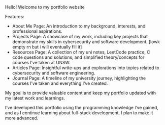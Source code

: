 Hello! Welcome to my portfolio website

Features:

- About Me Page: An introduction to my background, interests, and professional aspirations.
- Projects Page: A showcase of my work, including key projects that demonstrate my skills in cybersecurity and software development. [lowk empty rn but i will eventually fill it]
- Resources Page: A collection of my uni notes, LeetCode practice, C code questions and solutions, and simplified theory/concepts for courses I've taken at UNSW.
- Articles Page: Insightful write-ups and explorations into topics related to cybersecurity and software engineering.
- Journal Page: A timeline of my university journey, highlighting the courses I've taken and everything I've created.



My goal is to provide valuable content and keep my portfolio updated with my latest work and learnings.

I’ve developed this portfolio using the programming knowledge I’ve gained, and as I continue learning about full-stack development, I plan to make it more advanced. 
